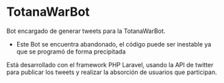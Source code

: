 # TotanaWarBot
Bot encargado de generar tweets para la TotanaWarBot.

- Este Bot se encuentra abandonado, el código puede ser inestable ya que se programó de forma precipitada

Está desarrollado con el framework PHP Laravel, usando la API de twitter para publicar los tweets y realizar la absorción de usuarios que participan.
